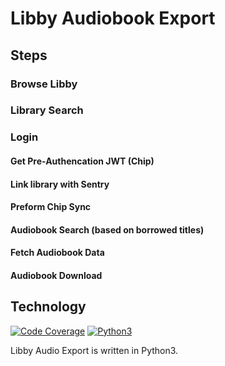 # Libby Audiobook Export

## Steps

### Browse Libby

### Library Search

### Login

#### Get Pre-Authencation JWT (Chip)

#### Link library with Sentry 

#### Preform Chip Sync

#### Audiobook Search (based on borrowed titles)

#### Fetch Audiobook Data

#### Audiobook Download

## Technology

<p align="left">
    <a href="https://coveralls.io/github/badges/shields">
        <img src="https://img.shields.io/coveralls/github/badges/shields"
            alt="Code Coverage"></a>
    <a href="https://www.python.org/doc/">
        <img src="https://img.shields.io/badge/Code-Python3-purple?logo=python&logoColor=purple"
            alt="Python3"></a>
</p>

Libby Audio Export is written in Python3.
